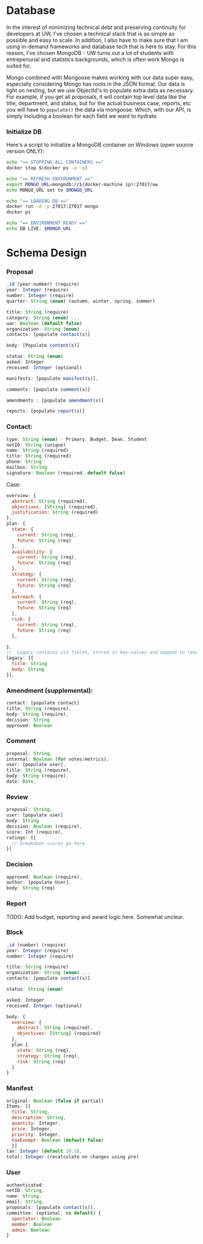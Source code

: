 # Database

In the interest of minimizing technical debt and preserving continuity for developers at UW, I've chosen a technical stack that is as simple as possible and easy to scale. In addition, I also have to make sure that I am using in-demand frameworks and database tech that is here to stay. For this reason, I've chosen MongoDB - UW turns out a lot of students with entrepenurial and statistics backgrounds, which is often work Mongo is suited for.

Mongo combined with Mongoose makes working with our data super easy, especially considering Mongo has roots in the JSON format. Our data is light on nesting, but we use ObjectId's to populate extra data as necessary. For example, if you get all proposals, it will contain top level data like the title, department, and status, but for the actual business case, reports, etc you will have to `populate()` the data via mongoose. Which, with our API, is simply including a boolean for each field we want to hydrate.

### Initialize DB

Here's a script to initialize a MongoDB container on Windows (open source version ONLY):

```bash
echo "== STOPPING ALL CONTAINERS =="
docker stop $(docker ps -a -q)

echo "== REFRESH ENVIRONMENT =="
export MONGO_URL=mongodb://$(docker-machine ip):27017/uw
echo MONGO_URL set to $MONGO_URL

echo "== LOADING DB =="
docker run -d -p 27017:27017 mongo
docker ps

echo "== ENVIRONMENT READY =="
echo DB LIVE: $MONGO_URL
```


# Schema Design

### Proposal
```js
_id (year-number) (require)
year: Integer (require)
number: Integer (require)
quarter: String (enum) (autumn, winter, spring, summer)

title: String (require)
category: String (enum) ...
uac: Boolean (default false)
organization: String (enum) ...
contacts: [populate contact(s)]

body: [Populate content(s)]

status: String (enum)
asked: Integer
received: Integer (optional)

manifests: [populate manifest(s)],

comments: [populate comment(s)]

amendments : [populate amendment(s)]

reports: [populate report(s)]
```

### Contact:
```js
type: String (enum) - Primary, Budget, Dean, Student
netID: String (unique)
name: String (required)
title: String (required)
phone: String
mailbox: String
signature: Boolean (required, default false)
```

Case:
```js
overview: {
  abstract: String (required),
  objectives: [String] (required),
  justification: String (required)
},
plan: {
  state: {
    current: String (req),
    future: String (req)
  },
  availability: {
    current: String (req),
    future: String (req)
  },
  strategy: {
    current: String (req),
    future: String (req)
  },
  outreach: {
    current: String (req),
    future: String (req)
  },
  risk: {
    current: String (req),
    future: String (req)
  },

},
//  Legacy contains old fields, stored in key-values and mapped to render.
legacy: [{
  title: String
  body: String
}],
```

### Amendment (supplemental):
```js
contact: [populate contact]
title: String (require),
body: String (require),
decision: String
approved: Boolean
```

### Comment
```js
proposal: String,
internal: Boolean (for votes/metrics),
user: [populate user],
title: String (require),
body: String (require),
date: Date,
```

### Review
```js
proposal: String,
user: [populate user]
body: String
decision: Boolean (require),
score: Int (require),
ratings: [{
  // breakdown scores go here.
}]
```

### Decision
```js
approved: Boolean (require),
author: [populate User],
body: String (req)
```

### Report
TODO: Add budget, reporting and award logic here. Somewhat unclear.

### Block
```js
_id (number) (require)
year: Integer (require)
number: Integer (require)

title: String (require)
organization: String (enum) ...
contacts: [populate contact(s)]

status: String (enum)

asked: Integer
received: Integer (optional)

body: {
  overview: {
    abstract: String (required),
    objectives: [String] (required)
  },
  plan {
    state: String (req),
    strategy: String (req),
    risk: String (req)
  }
}
```

### Manifest
```js
original: Boolean (false if partial)
Items: [{
  title: String,
  description: String,
  quantity: Integer,
  price: Integer,
  priority: Integer,
  taxExempt: Boolean (default false)
  }]
tax: Integer (default 10.1),
total: Integer (recalculate on changes using pre)
```

### User
```js
authenticated:
netID: String,
name: String,
email: String,
proposals: [populate contact(s)],
committee: (optional, no default) {
  spectator: Boolean
  member: Boolean
  admin: Boolean
}
```
